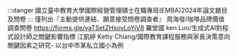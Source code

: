 :::danger
國立臺中教育大學國際經營管理碩士在職專班(EMBA)2024年論文題目及問卷
:::
僅列出『主動提供連結、願意接受問卷調查者』
周海發/咖啡品牌價值調查問卷 https://forms.gle/yaTSetZHsovLoYiV8
羅堂國 ken Luo/生成式AI對程式設計師之關鍵影響指標
江凱婷 Ketty Chiang/國際教育課程服務與家長決策意向關鍵因素之研究- 以台中市某私立國小為例